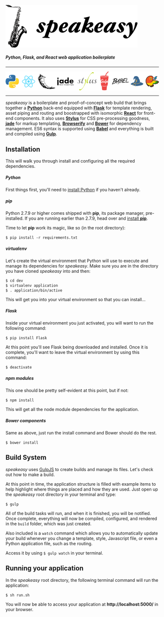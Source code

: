 ![speakeasy](speakeasy.png)

##### Python, Flask, and React web application boilerplate

---

![Built Using:](built_using.png)

---

*speakeasy* is a boilerplate and proof-of-concept web build that brings together a [**Python**](http://www.python.org) back-end equipped with [**Flask**](http://flask.pocoo.org/) for template rendering, asset piping and routing and boostrapped with isomorphic [**React**](http://www.reactjs.com) for front-end components.  It also uses [**Stylus**](https://learnboost.github.io/stylus/) for CSS pre-processing goodness, [**jade**](http://www.jade-lang.com) for markup templating, [**Browserify**](http://www.browserify.org) and [**Bower**](http://www.bower.io) for dependency management.  ES6 syntax is supported using [**Babel**](http://www.babeljs.io) and everything is built and compiled using [**Gulp**](http://www.gulpjs.com). 

## Installation

This will walk you through install and configuring all the required dependencies.

##### Python

First things first, you'll need to [install Python](https://www.python.org/downloads/) if you haven't already.  

##### pip

Python 2.7.9 or higher comes shipped with **pip**, its package manager, pre-installed.  If you are running earlier than 2.7.9, head over and [install **pip**](https://pip.pypa.io/en/latest/installing.html).

Time to let **pip** work its magic, like so (in the root directory):

` $ pip install -r requirements.txt `

##### virtualenv

Let's create the virtual environment that Python will use to execute and manage its dependencies for *speakeasy*. Make sure you are in the directory you have cloned *speakeasy* into and then:

```
$ cd dev
$ virtualenv application
$ . application/bin/active
```

This will get you into your virtual environment so that you can install...

##### Flask

Inside your virtual environment you just activated, you will want to run the following command:

` $ pip install Flask `

At this point you'll see Flask being downloaded and installed.  Once it is complete, you'll want to leave the virtual environment by using this command:

` $ deactivate `

##### npm modules

This one should be pretty self-evident at this point, but if not:

` $ npm install `

This will get all the node module dependencies for the application.

##### Bower components

Same as above, just run the install command and Bower should do the rest.

` $ bower install `

## Build System

*speakeasy* uses [GulpJS](http://www.gulpjs.com) to create builds and manage its files. Let's check out how to make a build.

At this point in time, the application structure is filled with example items to help highlight where things are placed and how they are used.  Just open up the *speakeasy* root directory in your terminal and type:

` $ gulp `

All of the build tasks will run, and when it is finished, you will be notified. Once complete, everything will now be compiled, configured, and rendered in the `build` folder, which was just created.

Also included is a `watch` command which allows you to automatically update your build whenever you change a template, style, Javascript file, or even a Python application file, such as the routing.

Access it by using ` $ gulp watch ` in your terminal.

## Running your application

In the *speakeasy* root directory, the following terminal command will run the application:

` $ sh run.sh `

You will now be able to access your application at **http://localhost:5000/** in your browser. 








